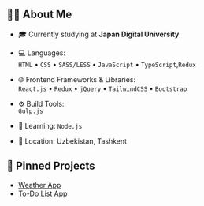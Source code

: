 ## 👨‍💻 About Me

- 🎓 Currently studying at **Japan Digital University**

-  💻 Languages:  
  `HTML` • `CSS` • `SASS/LESS` • `JavaScript` • `TypeScript`,`Redux`

- 🌐 Frontend Frameworks & Libraries:  
  `React.js` • `Redux` • `jQuery` • `TailwindCSS` • `Bootstrap`

- ⚙️ Build Tools:  
  `Gulp.js`

- 🧠 Learning: `Node.js`

- 📍 Location: Uzbekistan, Tashkent

## 📌 Pinned Projects

- [Weather App](https://weather-app-looking.netlify.app/)
- [To-Do List App](https://to-do-list-app-view.netlify.app/)
